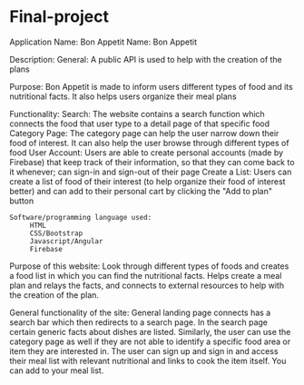 # Final-project

Application Name: Bon Appetit
Name: Bon Appetit

Description: 
General: 
	A public API is used to help with the creation of the plans

Purpose:
	Bon Appetit is made to inform users different types of food and its nutritional facts. It also helps users organize their meal plans

Functionality:
	Search: The website contains a search function which connects the
		food that user type to a detail page of that specific food
	Category Page: The category page can help the user narrow down their
		food of interest. It can also help the user browse through different types of food
	User Account: Users are able to create personal accounts (made by  
		Firebase) that keep track of their information, so that
		they can come back to it whenever; can sign-in and sign-out of their page
		 Create a List: Users can create a list of food of their interest (to help organize 
		their food of interest better) and can add to their personal cart by clicking the "Add to plan" button

	Software/programming language used:
		 HTML
		 CSS/Bootstrap
		 Javascript/Angular
		 Firebase


Purpose of this website: Look through different types of foods and creates a food list in which you can find the nutritional facts. Helps create a meal plan and relays the facts, and connects to external resources to help with the creation of the plan.

General functionality of the site: General landing page connects has a search bar which then redirects to a search page. In the search page certain generic facts about dishes are listed. Similarly, the user can use the category page
as well if they are not able to identify a specific food area or item they are interested in. 
The user can sign up and sign in and access their meal list with relevant nutritional and links to cook the item itself.
You can add to your meal list.


